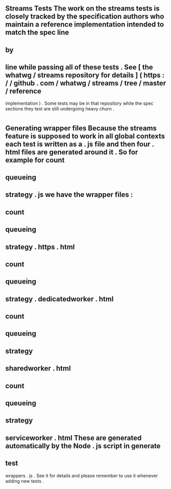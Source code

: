 #
Streams
Tests
The
work
on
the
streams
tests
is
closely
tracked
by
the
specification
authors
who
maintain
a
reference
implementation
intended
to
match
the
spec
line
-
by
-
line
while
passing
all
of
these
tests
.
See
[
the
whatwg
/
streams
repository
for
details
]
(
https
:
/
/
github
.
com
/
whatwg
/
streams
/
tree
/
master
/
reference
-
implementation
)
.
Some
tests
may
be
in
that
repository
while
the
spec
sections
they
test
are
still
undergoing
heavy
churn
.
#
#
Generating
wrapper
files
Because
the
streams
feature
is
supposed
to
work
in
all
global
contexts
each
test
is
written
as
a
.
js
file
and
then
four
.
html
files
are
generated
around
it
.
So
for
example
for
count
-
queueing
-
strategy
.
js
we
have
the
wrapper
files
:
-
count
-
queueing
-
strategy
.
https
.
html
-
count
-
queueing
-
strategy
.
dedicatedworker
.
html
-
count
-
queueing
-
strategy
-
sharedworker
.
html
-
count
-
queueing
-
strategy
-
serviceworker
.
html
These
are
generated
automatically
by
the
Node
.
js
script
in
generate
-
test
-
wrappers
.
js
.
See
it
for
details
and
please
remember
to
use
it
whenever
adding
new
tests
.
